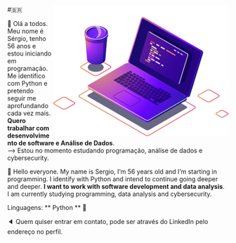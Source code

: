 
<img src="https://github.com/sergiolpta/sergiolpta/blob/main/computer-illustration.png" alt="ilustração de um computador" min-width="400px" max-width="400px" width="400px" align="right">
#🇧🇷
<p align="left"> 
👋 Olá a todos. Meu nome é Sérgio, tenho 56 anos e estou iniciando  em programação. Me identifico com Python e pretendo seguir me aprofundando cada vez mais. <strong>Quero trabalhar com desenvolvimento de software e Análise de Dados</strong>.<br> -->
  Estou no momento estudando programação, análise de dados e cybersecurity.

👋 Hello everyone. My name is Sergio, I’m 56 years old and I’m starting in programming. I identify with Python and intend to continue going deeper and deeper. <Strong>I want to work with software development and data analysis</Strong>. <br>
  I am currently studying programming, data analysis and cybersecurity.


<p align="left">
   Linguagens: ** Python ** 📖
</p>

<p align="left">
  🔈 Quem quiser entrar em contato, pode ser através do LinkedIn pelo endereço no perfil.
</p>

